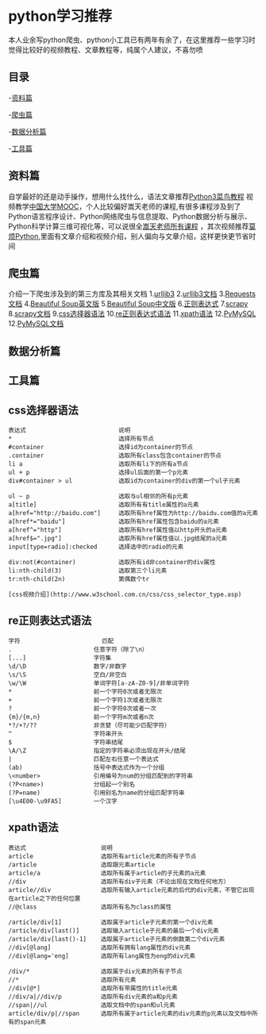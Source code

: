 # python学习推荐

本人业余写python爬虫、python小工具已有两年有余了，在这里推荐一些学习时觉得比较好的视频教程、文章教程等，纯属个人建议，不喜勿喷


## 目录

-[资料篇](#资料篇)

-[爬虫篇](#爬虫篇)

-[数据分析篇](#数据分析篇)

-[工具篇](#工具篇)


## 资料篇

自学最好的还是动手操作，想用什么找什么，语法文章推荐[Python3菜鸟教程](https://www.runoob.com/python3/python3-tutorial.html)
视频教学[中国大学MOOC](https://www.icourse163.org/)，个人比较偏好嵩天老师的课程,有很多课程涉及到了Python语言程序设计、Python网络爬虫与信息提取、Python数据分析与展示、Python科学计算三维可视化等，可以说很全[嵩天老师所有课程](https://www.icourse163.org/u/songtian425?userId=4462001&_trace_c_p_k2_=62341c6d74af412580478b9722c76317)
，其次视频推荐[莫烦Python](https://morvanzhou.github.io/),里面有文章介绍和视频介绍，别人偏向与文章介绍，这样更快更节省时间

## 爬虫篇

介绍一下爬虫涉及到的第三方库及其相关文档
1.[urllib3](https://pypi.org/project/urllib3/)
2.[urllib3文档](https://urllib3.readthedocs.io/en/latest/)
3.[Requests文档](http://www.python-requests.org/en/master/)
4.[Beautiful Soup英文版](https://www.crummy.com/software/BeautifulSoup/bs3/documentation.html)
5.[Beautiful Soup中文版](https://www.crummy.com/software/BeautifulSoup/bs3/documentation.zh.html)
6.[正则表达式](http://www.runoob.com/regexp/regexp-tutorial.html)
7.[scrapy](https://scrapy.org/)
8.[scrapy文档](https://docs.scrapy.org/en/latest/)
9.[css选择器语法](#css选择器语法)
10.[re正则表达式语法](#re正则表达式语法)
11.[xpath语法](#xpath语法)
12.[PyMySQL](https://pypi.org/project/PyMySQL/)
12.[PyMySQL文档](https://pymysql.readthedocs.io/en/latest/index.html)

## 数据分析篇

## 工具篇


## css选择器语法

```
表达式                          说明
*                              选择所有节点
#container                     选择id为container的节点
.container                     选取所有class包含container的节点
li a                           选取所有li下的所有a节点
ul + p                         选择ul后面的第一个p元素
div#container > ul             选取id为container的div的第一个ul子元素

ul ~ p                         选取与ul相邻的所有p元素
a[title]                       选取所有有title属性的a元素
a[href="http://baidu.com"]     选取所有href属性为http://baidu.com值的a元素
a[href*="baidu"]               选取所有href属性包含baidu的a元素
a[href^="http"]                选取所有href属性值以http开头的a元素
a[href$=".jpg"]                选取所有href属性值以.jpg结尾的a元素
input[type=radio]:checked      选择选中的radio的元素

div:not(#container)            选取所有id非container的div属性
li:nth-child(3)                选取第三个li元素
tr:nth-child(2n)               第偶数个tr

[css视频介绍](http://www.w3school.com.cn/css/css_selector_type.asp)
```

## re正则表达式语法

```
字符                       匹配
.                       任意字符（除了\n）
[...]                   字符集
\d/\D                   数字/非数字
\s/\S                   空白/非空白
\w/\W                   单词字符[a-zA-Z0-9]/非单词字符
*                       前一个字符0次或者无限次
+                       前一个字符1次或者无限次
?                       前一个字符0次或者一次
{m}/{m,n}               前一个字符m次或者n次
*?/+?/??                非贪婪（尽可能少匹配字符）
^                       字符串开头
$                       字符串结尾
\A/\Z                   指定的字符串必须出现在开头/结尾
|                       匹配左右任意一个表达式
(ab)                    括号中表达式作为一个分组
\<number>               引用编号为num的分组匹配到的字符串
(?P<name>)              分组起一个别名
(?P=name)               引用别名为name的分组匹配字符串
[\u4E00-\u9FA5]         一个汉字
```

## xpath语法

```
表达式                     说明
article                   选取所有article元素的所有子节点
/article                  选取跟元素article
article/a                 选取所有属于article的子元素的a元素
//div                     选取所有div子元素（不论出现在文档任何地方）
article//div              选取所有输入article元素的后代的div元素，不管它出现在article之下的任何位置
//@class                  选取所有名为class的属性

/article/div[1]           选取属于article子元素的第一个div元素
/article/div[last()]      选取输入article子元素的最后一个div元素
/article/div[last()-1]    选取属于article子元素的倒数第二个div元素
//div[@lang]              选取所有拥有lang属性的div元素
//div[@lang='eng]         选取所有lang属性为eng的div元素

/div/*                    选取属于div元素的所有子节点
//*                       选取所有元素
//div[@*]                 选取所有带属性的title元素
//div/a|//div/p           选取所有div元素的a和p元素
//span|//ul               选取文档中的span和ul元素
article/div/p|//span      选取所有属于article元素的div元素的p元素以及文档中所有的span元素
```

